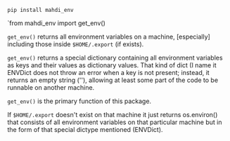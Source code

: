 `pip install mahdi_env`

`from mahdi_env import get_env()

`get_env()` returns all environment variables on a machine, [especially] including those inside `$HOME/.export` (if exists).

`get_env()` returns a special dictionary containing all environment variables as keys and their values as dictionary values. 
That kind of dict (I name it ENVDict does not throw an error when a key is not present; instead, it returns an empty string (''), allowing at least some part of the code to be runnable on another machine.

`get_env()` is the primary function of this package.

If `$HOME/.export` doesn't exist on that machine it just returns os.environ() that consists of all environment variables on that particular machine but in the form of that special dictype mentioned (ENVDict).

